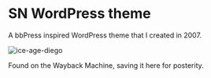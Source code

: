 # SN WordPress theme

A bbPress inspired WordPress theme that I created in 2007.

![ice-age-diego](https://user-images.githubusercontent.com/129965/199725749-42ec9b6e-5e49-48e7-85c7-0d1673eb7884.gif)

Found on the Wayback Machine, saving it here for posterity.
